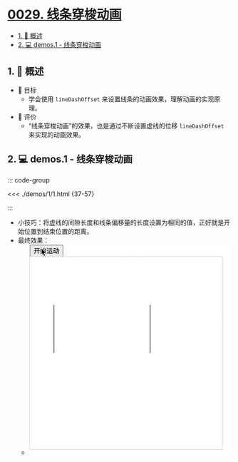 # [0029. 线条穿梭动画](https://github.com/Tdahuyou/TNotes.canvas/tree/main/notes/0029.%20%E7%BA%BF%E6%9D%A1%E7%A9%BF%E6%A2%AD%E5%8A%A8%E7%94%BB)

<!-- region:toc -->

- [1. 📝 概述](#1--概述)
- [2. 💻 demos.1 - 线条穿梭动画](#2--demos1---线条穿梭动画)

<!-- endregion:toc -->

## 1. 📝 概述

- 🎯 目标
  - 学会使用 `lineDashOffset` 来设置线条的动画效果，理解动画的实现原理。
- 🫧 评价
  - “线条穿梭动画”的效果，也是通过不断设置虚线的位移 `lineDashOffset` 来实现的动画效果。

## 2. 💻 demos.1 - 线条穿梭动画

::: code-group

<<< ./demos/1/1.html {37-57}

:::

- 小技巧：将虚线的间隙长度和线条偏移量的长度设置为相同的值，正好就是开始位置到结束位置的距离。
- 最终效果：
  - ![gif](assets/线条穿梭动画.gif)
